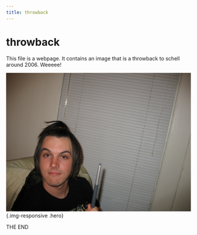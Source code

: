 ```yaml
---
title: throwback
---
```

throwback
=========
This file is a webpage. It contains an image that is a throwback to schell around 2006. Weeeee!

![](/img/IMG_0405.JPG){.img-responsive .hero}

THE END
